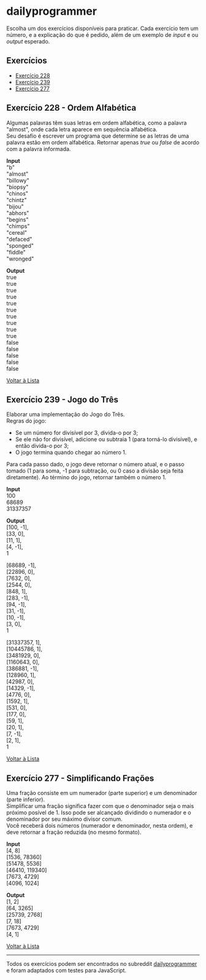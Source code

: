 dailyprogrammer
===============

Escolha um dos exercícios disponíveis para praticar. Cada exercício tem um número, e a explicação do que é pedido, além de um exemplo de *input* e ou *output* esperado.

## Exercícios  
- [Exercício 228](#exercício-228---ordem-alfabética)
- [Exercício 239](#exercício-239---jogo-do-três)
- [Exercício 277](#exercício-277---simplificando-frações)

## Exercício 228 - Ordem Alfabética
Algumas palavras têm suas letras em ordem alfabética, como a palavra "almost", onde cada letra aparece em sequência alfabética.  
Seu desafio é escrever um programa que determine se as letras de uma palavra estão em ordem alfabética. Retornar apenas *true* ou *false* de acordo com a palavra informada.

**Input**  
"b"  
"almost"  
"billowy"  
"biopsy"  
"chinos"  
"chintz"  
"bijou"  
"abhors"  
"begins"  
"chimps"  
"cereal"  
"defaced"  
"sponged"  
"fiddle"  
"wronged"  

**Output**  
true  
true  
true  
true  
true  
true  
true  
true  
true  
true  
false  
false  
false  
false  
false

[Voltar à Lista](#exercícios)

## Exercício 239 - Jogo do Três
Elaborar uma implementação do Jogo do Três.  
Regras do jogo:  
- Se um número for divisível por 3, divida-o por 3;
- Se ele não for divisível, adicione ou subtraia 1 (para torná-lo divisível), e então divida-o por 3;
- O jogo termina quando chegar ao número 1.

Para cada passo dado, o jogo deve retornar o número atual, e o passo tomado (1 para soma, -1 para subtração, ou 0 caso a divisão seja feita diretamente). Ao término do jogo, retornar também o número 1.

**Input**  
100  
68689  
31337357  

**Output**  
[100, -1],  
[33, 0],  
[11, 1],  
[4, -1],  
1

[68689, -1],  
[22896, 0],  
[7632, 0],  
[2544, 0],  
[848, 1],  
[283, -1],  
[94, -1],  
[31, -1],  
[10, -1],  
[3, 0],  
1

[31337357, 1],  
[10445786, 1],  
[3481929, 0],  
[1160643, 0],  
[386881, -1],  
[128960, 1],  
[42987, 0],  
[14329, -1],  
[4776, 0],  
[1592, 1],  
[531, 0],  
[177, 0],  
[59, 1],  
[20, 1],  
[7, -1],  
[2, 1],  
1

[Voltar à Lista](#exercícios)

## Exercício 277 - Simplificando Frações
Uma fração consiste em um numerador (parte superior) e um denominador (parte inferior).  
Simplificar uma fração significa fazer com que o denominador seja o mais próximo posível de 1. Isso pode ser alcançado dividindo o numerador e o denominador por seu máximo divisor comum.  
Você receberá dois números (numerador e denominador, nesta ordem), e deve retornar a fração reduzida (no mesmo formato).

**Input**  
[4, 8]  
[1536, 78360]  
[51478, 5536]  
[46410, 119340]  
[7673, 4729]  
[4096, 1024]  

**Output**  
[1, 2]  
[64, 3265]  
[25739, 2768]  
[7, 18]  
[7673, 4729]  
[4, 1]  

[Voltar à Lista](#exercícios)

---

Todos os exercícios podem ser encontrados no subreddit [dailyprogrammer](https://www.reddit.com/r/dailyprogrammer/)  e foram adaptados com testes para JavaScript.
